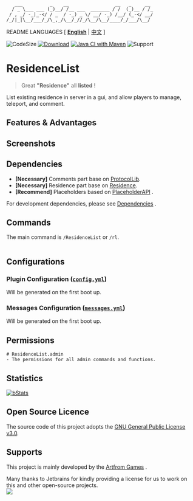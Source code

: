 ```text
   ___          _    __                 __   _     __ 
  / _ \___ ___ (_)__/ /__ ___  _______ / /  (_)__ / /_
 / , _/ -_|_-</ / _  / -_) _ \/ __/ -_) /__/ (_-</ __/
/_/|_|\__/___/_/\_,_/\__/_//_/\__/\__/____/_/___/\__/ 
```

README LANGUAGES [ [**English**](README.md) | [中文](README_CN.md)  ]

![CodeSize](https://img.shields.io/github/languages/code-size/ArtformGames/ResidenceList)
[![Download](https://img.shields.io/github/downloads/ArtformGames/ResidenceList/total)](https://github.com/ArtformGames/ResidenceList/releases)
[![Java CI with Maven](https://github.com/ArtformGames/ResidenceList/actions/workflows/maven.yml/badge.svg?branch=master)](https://github.com/ArtformGames/ResidenceList/actions/workflows/maven.yml)
![Support](https://img.shields.io/badge/Minecraft-Java%201.16--Latest-green)

# **ResidenceList**

> Great **"Residence"** all **listed** !

List existing residence in server in a gui, and allow players to manage, teleport, and comment.

## Features & Advantages

## Screenshots

## Dependencies

- **[Necessary]** Comments part base on [ProtocolLib](https://github.com/dmulloy2/ProtocolLib/).
- **[Necessary]** Residence part base on [Residence](https://www.zrips.net/residence/).
- **[Recommend]** Placeholders based on [PlaceholderAPI](https://www.spigotmc.org/resources/6245/) .

For development dependencies, please
see  [Dependencies](https://github.com/ArtformGames/ResidenceList/network/dependencies) .

## Commands

The main command is `/ResidenceList` or `/rl`.

```

```

## Configurations

### Plugin Configuration ([`config.yml`]())

Will be generated on the first boot up.

### Messages Configuration ([`messages.yml`]())

Will be generated on the first boot up.

## Permissions

```text
# ResidenceList.admin
- The permissions for all admin commands and functions.
```

## Statistics

[![bStats](https://bstats.org/signatures/bukkit/ResidenceList.svg)](https://bstats.org/plugin/bukkit/ResidenceList/19709)

## Open Source Licence

The source code of this project adopts the [GNU General Public License v3.0](https://opensource.org/licenses/GPL-3.0).

## Supports

This project is mainly developed by the [Artfrom Games](https://github.com/ArtformGames/) .

Many thanks to Jetbrains for kindly providing a license for us to work on this and other open-source projects.  
[![](https://resources.jetbrains.com/storage/products/company/brand/logos/jb_beam.svg)](https://www.jetbrains.com/?from=https://github.com/ArtformGames/ResidenceList)
